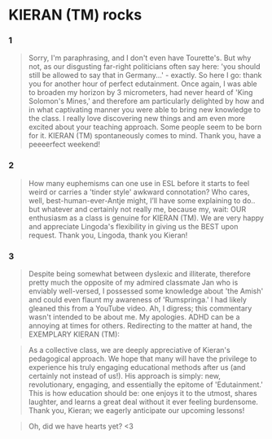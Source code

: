 # KIERAN (TM) rocks

### 1

> Sorry, I'm paraphrasing, and I don't even have Tourette's. But why not, as our disgusting far-right politicians often say here: 'you should still be allowed to say that in Germany...' - exactly. So here I go: thank you for another hour of perfect edutainment. Once again, I was able to broaden my horizon by 3 micrometers, had never heard of 'King Solomon's Mines,' and therefore am particularly delighted by how and in what captivating manner you were able to bring new knowledge to the class. I really love discovering new things and am even more excited about your teaching approach. Some people seem to be born for it. KIERAN (TM) spontaneously comes to mind. Thank you, have a peeeerfect weekend!

### 2

> How many euphemisms can one use in ESL before it starts to feel weird or carries a 'tinder style' awkward connotation? Who cares, well, best-human-ever-Antje might, I’ll have some explaining to do.. but whatever and certainly not really me, because my, wait: OUR enthusiasm as a class is genuine for KIERAN (TM). We are very happy and appreciate Lingoda's flexibility in giving us the BEST upon request. Thank you, Lingoda, thank you Kieran!

### 3

> Despite being somewhat between dyslexic and illiterate, therefore pretty much the opposite of my admired classmate Jan who is enviably well-versed, I possessed some knowledge about 'the Amish' and could even flaunt my awareness of 'Rumspringa.' I had likely gleaned this from a YouTube video.
> Ah, I digress; this commentary wasn't intended to be about me. My apologies. ADHD can be a annoying at times for others. Redirecting to the matter at hand, the EXEMPLARY KIERAN (TM):

> As a collective class, we are deeply appreciative of Kieran's pedagogical approach. We hope that many will have the privilege to experience his truly engaging educational methods after us (and certainly not instead of us!). His approach is simply: new, revolutionary, engaging, and essentially the epitome of 'Edutainment.' This is how education should be: one enjoys it to the utmost, shares laughter, and learns a great deal without it ever feeling burdensome. Thank you, Kieran; we eagerly anticipate our upcoming lessons!

> Oh, did we have hearts yet? <3
